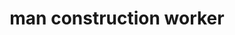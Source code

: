 ---
layout: people&body
title: man construction worker
emoji: man_construction_worker
permalink: 👷‍♂️.html
image: assets/img/3moji/man_construction_worker.png
---